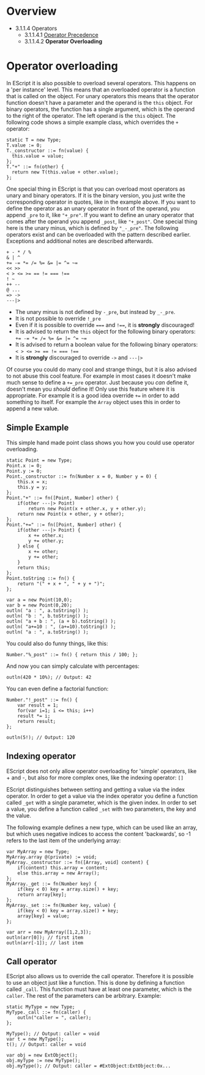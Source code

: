 <!------------------------------------------------------------------------------------------------
This work is licensed under the Creative Commons Attribution-ShareAlike 4.0 International License.
 To view a copy of this license, visit http://creativecommons.org/licenses/by-sa/4.0/.
 Author: Henrik Heine (hheine@mail.uni-paderborn.de)
 PADrend Version 1.0.0
------------------------------------------------------------------------------------------------->
<!---BEGINN_INDEXSECTION--->
<!---Automaticly generated section. Do not edit!!!--->
# Overview
* 3.1.1.4 Operators
    * 3.1.1.4.1 [Operator Precedence](../../../../3_Development_Guide/1_EScript/1_EScript_Basics/4_Operators/1_Operator_Precedence.md)
    * 3.1.1.4.2 **Operator Overloading**
<!---END_INDEXSECTION--->

# Operator overloading
In EScript it is also possible to overload several operators. This happens on a 'per instance' level. This means that an overloaded operator is a function that is called on the object. For unary operators this means that the operator function doesn't have a parameter and the operand is the `this` object. For binary operators, the function has a single argument, which is the operand to the right of the operator. The left operand is the `this` object. The following code shows a simple example class, which overrides the `+` operator:
```
static T = new Type;
T.value := 0;
T._constructor ::= fn(value) {
  this.value = value;
};
T."+" ::= fn(other) {
  return new T(this.value + other.value);
};
```

One special thing in EScript is that you can overload most operators as unary and binary operators. If it is the binary version, you just write the corresponding operator in quotes, like in the example above. If you want to define the operator as an unary operator in front of the operand, you append `_pre` to it, like `"+_pre"`. If you want to define an unary operator that comes after the operand you append `_post`, like `"+_post"`. One special thing here is the unary minus, which is defined by `"_-_pre"`.
The following operators exist and can be overloaded with the pattern described earlier. Exceptions and additional notes are described afterwards.
```
+ - * / %
& | ^
+= -= *= /= %= &= |= ^= ~=
<< >>
< > <= >= == != === !==
! ~
++ --
@ ...
=> ->
---|>
```
* The unary minus is not defined by `-_pre`, but instead by `_-_pre`.
* It is not possible to override `!_pre`
* Even if it is possible to override `===` and `!==`, it is **strongly** discouraged!
* It is advised to return the `this` object for the following binary operators: `+= -= *= /= %= &= |= ^= ~=`
* It is advised to return a boolean value for the following binary operators: `< > <= >= == != === !==`
* It is **strongly** discouraged to override `->` and `---|>`

Of course you could do many cool and strange things, but it is also advised to not abuse this cool feature. For example in most cases it doesn't make much sense to define a `+=_pre` operator. Just because you *can* define it, doesn't mean you *should* define it! Only use this feature where it is appropriate. For example it is a good idea override `+=` in order to add something to itself. For example the `Array` object uses this in order to append a new value.

## Simple Example
This simple hand made point class shows you how you could use operator overloading.
```
static Point = new Type;
Point.x := 0;
Point.y := 0;
Point._constructor ::= fn(Number x = 0, Number y = 0) {
	this.x = x;
	this.y = y;
};
Point."+" ::= fn([Point, Number] other) {
	if(other ---|> Point)
		return new Point(x + other.x, y + other.y);
	return new Point(x + other, y + other);
};
Point."+=" ::= fn([Point, Number] other) {
	if(other ---|> Point) {
		x += other.x;
		y += other.y;
	} else {
		x += other;
		y += other;
	}
	return this;
};
Point.toString ::= fn() {
	return "(" + x + ", " + y + ")";
};

var a = new Point(10,0);
var b = new Point(0,20);
outln( "a : ", a.toString() );
outln( "b : ", b.toString() );
outln( "a + b : ", (a + b).toString() );
outln( "a+=10 : ", (a+=10).toString() );
outln( "a : ", a.toString() );
```

You could also do funny things, like this:
```
Number."%_post" ::= fn() { return this / 100; };
```
And now you can simply calculate with percentages:
```
outln(420 * 10%); // Output: 42
```

You can even define a factorial function:
```
Number."!_post" ::= fn() {
	var result = 1;
	for(var i=1; i <= this; i++)
    result *= i;
	return result;
};

outln(5!); // Output: 120
```

## Indexing operator
EScript does not only allow operator overloading for 'simple' operators, like + and -, but also for more complex ones, like the indexing operator: `[]`

EScript distinguishes between setting and getting a value via the index operator. In order to get a value via the index operator you define a function called `_get` with a single parameter, which is the given index. In order to set a value, you define a function called `_set` with two parameters, the key and the value.

The following example defines a new type, which can be used like an array, but which uses negative indices to access the content 'backwards', so -1 refers to the last item of the underlying array:
```
var MyArray = new Type;
MyArray.array @(private) := void;
MyArray._constructor ::= fn([Array, void] content) {
	if(content) this.array = content;
	else this.array = new Array();
};
MyArray._get ::= fn(Number key) {
	if(key < 0) key = array.size() + key;
	return array[key];
};
MyArray._set ::= fn(Number key, value) {
	if(key < 0) key = array.size() + key;
	array[key] = value;
};

var arr = new MyArray([1,2,3]);
outln(arr[0]); // first item
outln(arr[-1]); // last item
```

## Call operator
EScript also allows us to override the call operator. Therefore it is possible to use an object just like a function. This is done by defining a function called `_call`. This function must have at least one parameter, which is the `caller`. The rest of the parameters can be arbitrary. Example:
```
static MyType = new Type;
MyType._call ::= fn(caller) {
	outln("caller = ", caller);
};

MyType(); // Output: caller = void
var t = new MyType();
t(); // Output: caller = void

var obj = new ExtObject();
obj.myType := new MyType();
obj.myType(); // Output: caller = #ExtObject:ExtObject:0x...
```


